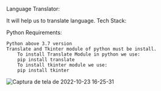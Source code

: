 Language Translator:

It will help us to translate language.
Tech Stack:

Python
Requirements:

    Python above 3.7 version
    Translate and Tkinter module of python must be install.
        To install Translate Module in python we use:
        pip install translate
        To install tkinter module we use:
        pip install tkinter

![Captura de tela de 2022-10-23 16-25-31](https://user-images.githubusercontent.com/89359847/197412421-e221fb12-5d01-4cfc-86b0-d1f24f94b3bd.png)


